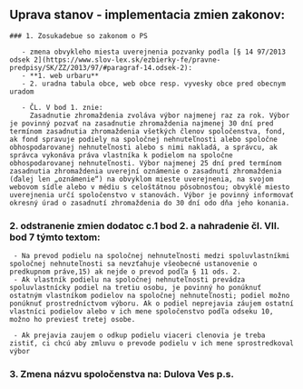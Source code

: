 


  ## Uprava stanov - implementacia zmien zakonov:
   
    ### 1. Zosukadebue so zakonom o PS
    
       - zmena obvykleho miesta uverejnenia pozvanky podla [§ 14 97/2013 odsek 2](https://www.slov-lex.sk/ezbierky-fe/pravne-predpisy/SK/ZZ/2013/97/#paragraf-14.odsek-2): 
       - **1. web urbaru**
       - 2. uradna tabula obce, web obce resp. vyvesky obce pred obecnym uradom
  
       - ČL. V bod 1. znie: 
         Zasadnutie zhromaždenia zvoláva výbor najmenej raz za rok. Výbor je povinný pozvať na zasadnutie zhromaždenia najmenej 30 dní pred termínom zasadnutia zhromaždenia všetkých členov spoločenstva, fond, ak fond spravuje podiely na spoločnej nehnuteľnosti alebo spoločne obhospodarovanej nehnuteľnosti alebo s nimi nakladá, a správcu, ak správca vykonáva práva vlastníka k podielom na spoločne obhospodarovanej nehnuteľnosti. Výbor najmenej 25 dní pred termínom zasadnutia zhromaždenia uverejní oznámenie o zasadnutí zhromaždenia (ďalej len „oznámenie“) na obvyklom mieste uverejnenia, na svojom webovom sídle alebo v médiu s celoštátnou pôsobnosťou; obvyklé miesto uverejnenia určí spoločenstvo v stanovách. Výbor je povinný informovať okresný úrad o zasadnutí zhromaždenia do 30 dní odo dňa jeho konania.

   ### 2. odstranenie zmien dodatoc c.1 bod 2. a nahradenie čl. VII. bod 7 týmto textom:
   
     - Na prevod podielu na spoločnej nehnuteľnosti medzi spoluvlastníkmi spoločnej nehnuteľnosti sa nevzťahuje všeobecné ustanovenie o predkupnom práve,15) ak nejde o prevod podľa § 11 ods. 2.
     - Ak vlastník podielu na spoločnej nehnuteľnosti prevádza spoluvlastnícky podiel na tretiu osobu, je povinný ho ponúknuť ostatným vlastníkom podielov na spoločnej nehnuteľnosti; podiel možno ponúknuť prostredníctvom výboru. Ak o podiel neprejavia záujem ostatní vlastníci podielov alebo v ich mene spoločenstvo podľa odseku 10, možno ho previesť tretej osobe.
    
     - Ak prejavia zaujem o odkup podielu viaceri clenovia je treba zistiť, ci chcú aby zmluvu o prevode podielu v ich mene sprostredkoval výbor

     
### 3. Zmena názvu spoločenstva na: Dulova Ves p.s.

